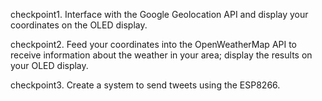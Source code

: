 checkpoint1. Interface with the Google Geolocation API and display your coordinates on the OLED display.


checkpoint2. Feed your coordinates into the OpenWeatherMap API to receive information about the weather in your area; display the results on your OLED display.

checkpoint3. Create a system to send tweets using the ESP8266.
